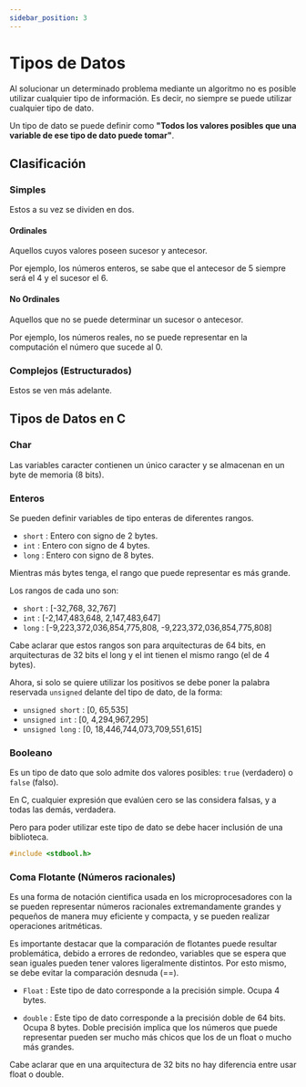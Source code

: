 ```yaml
---
sidebar_position: 3
---
```


# Tipos de Datos

Al solucionar un determinado problema mediante un algoritmo no es posible utilizar cualquier tipo de información. Es decir, no siempre se puede utilizar cualquier tipo de dato.

Un tipo de dato se puede definir como **"Todos los valores posibles que una variable de ese tipo de dato puede tomar"**.

## Clasificación

### Simples

Estos a su vez se dividen en dos. 

#### Ordinales
Aquellos cuyos valores poseen sucesor y antecesor.

Por ejemplo, los números enteros, se sabe que el antecesor de 5 siempre será el 4 y el sucesor el 6.

#### No Ordinales 
Aquellos que no se puede determinar un sucesor o antecesor.

Por ejemplo, los números reales, no se puede representar en la computación el número que sucede al 0.

### Complejos (Estructurados)

Estos se ven más adelante.


## Tipos de Datos en C

### Char

Las variables caracter contienen un único caracter y se almacenan en un byte de memoria (8 bits).

### Enteros

Se pueden definir variables de tipo enteras de diferentes rangos.

- `short` : Entero con signo de 2 bytes.
- `int` : Entero con signo de 4 bytes.
- `long` : Entero con signo de 8 bytes.

Mientras más bytes tenga, el rango que puede representar es más grande.

Los rangos de cada uno son:

- `short` : [-32,768, 32,767]
- `int` : [-2,147,483,648, 2,147,483,647]
- `long` : [-9,223,372,036,854,775,808, -9,223,372,036,854,775,808]

Cabe aclarar que estos rangos son para arquitecturas de 64 bits, en arquitecturas de 32 bits el long y el int tienen el mismo rango (el de 4 bytes).

Ahora, si solo se quiere utilizar los positivos se debe poner la palabra reservada `unsigned` delante del tipo de dato, de la forma:

- `unsigned short` : [0, 65,535]
- `unsigned int` : [0, 4,294,967,295]
- `unsigned long` : [0, 18,446,744,073,709,551,615]


### Booleano

Es un tipo de dato que solo admite dos valores posibles: `true` (verdadero) o `false` (falso).

En C, cualquier expresión que evalúen cero se las considera falsas, y a todas las demás, verdadera.

Pero para poder utilizar este tipo de dato se debe hacer inclusión de una biblioteca.

```c
#include <stdbool.h>
```

### Coma Flotante (Números racionales)

Es una forma de notación cientifica usada en los microprocesadores con la se pueden representar números racionales extremandamente grandes y pequeños de manera muy eficiente y compacta, y se pueden realizar operaciones aritméticas.

Es importante destacar que la comparación de flotantes puede resultar problemática, debido a errores de redondeo, variables que se espera que sean iguales pueden tener valores ligeralmente distintos. Por esto mismo, se debe evitar la comparación desnuda (==).

- ``Float`` : Este tipo de dato corresponde a la precisión simple. Ocupa 4 bytes.

- ``double`` : Este tipo de dato corresponde a la precisión doble de 64 bits. Ocupa 8 bytes. Doble precisión implica que los números que puede representar pueden ser mucho más chicos que los de un float o mucho más grandes. 

Cabe aclarar que en una arquitectura de 32 bits no hay diferencia entre usar float o double.
